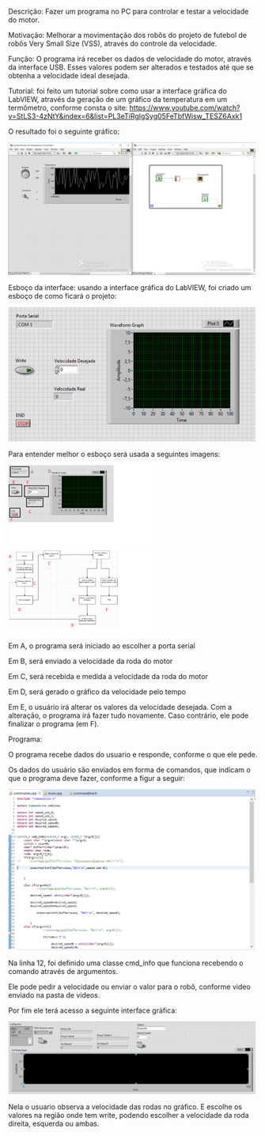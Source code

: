Descrição: Fazer um programa no PC para controlar e testar a velocidade do motor.

Motivação: Melhorar a movimentação dos robôs do projeto de futebol de robôs Very Small Size (VSS), através do controle da velocidade.   

Função: O programa irá receber os dados de velocidade do motor, através da interface USB. Esses valores podem ser alterados e testados até que se obtenha a velocidade ideal desejada.

Tutorial: foi feito um tutorial sobre como usar a interface gráfica do LabVIEW, através da geração de um gráfico da temperatura em um termômetro, conforme consta o site: https://www.youtube.com/watch?v=StLS3-4zNtY&index=6&list=PL3eTiRgIgSyg05FeTbfWisw_TESZ6Axk1

O resultado foi o seguinte gráfico:

<img src="Imagens/Tutorial.PNG" width="500">


Esboço da interface: usando a interface gráfica do LabVIEW, foi criado um esboço de como ficará o projeto:

<img src="Imagens/Esboco.PNG" width="500">

Para entender melhor o esboço será usada a seguintes imagens: 


<img src="Imagens/Esboco2.png" width="300">  <img src="Imagens/Fluxograma2.png" width="300">


Em A, o programa será iniciado ao escolher a porta serial

Em B, será enviado a velocidade da roda do motor

Em C, será recebida e medida a velocidade da roda do motor

Em D, será gerado o gráfico da velocidade pelo tempo

Em E, o usuário irá alterar os valores da velocidade desejada. Com a alteração, o programa irá fazer tudo novamente.
Caso contrário, ele pode finalizar o programa (em F).

Programa:

O programa recebe dados do usuario e responde, conforme o que ele pede.

Os dados do usuário são enviados em forma de comandos, que indicam o que o programa deve fazer, conforme a figur a seguir:

<img src="Imagens/cpp1.PNG" width="500">

Na linha 12, foi definido uma classe cmd_info que funciona recebendo o comando através de argumentos.


Ele pode pedir a velocidade ou enviar o valor para o robô, conforme video enviado na pasta de videos.

Por fim ele terá acesso a seguinte interface gráfica:

<img src="Imagens/interface grafica.jpeg" width="500">

Nela o usuario observa a velocidade das rodas no gráfico. E escolhe os valores na região onde tem write, podendo escolher a velocidade da roda direita, esquerda ou ambas.



